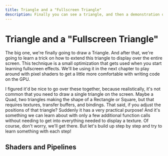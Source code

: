 ```yaml
---
title: Triangle and a "Fullscreen Triangle"
description: Finally you can see a triangle, and then a demonstration on why you might actually use a single triangle later on in your Graphics journey. Will cover the creation of Vertex and Pixel shaders, a simple demonstration of "Vertex Pulling", and then an extension of the triangle to cover the whole screen with a shader effect.
---
```


# Triangle and a "Fullscreen Triangle"

The big one, we're finally going to draw a Triangle. And after that, we're going to learn a trick on how to extend this triangle to display over the entire screen. This technique is a small optimization that gets used when you start learning fullscreen effects. We'll be using it in the next chapter to play around with pixel shaders to get a little more comfortable with writing code on the GPU.

I figured it'd be nice to go over these together, because realistically, it's not common that you need to draw a single triangle on the screen. Maybe a Quad, two triangles making the shape of a Rectangle or Square, but that requires textures, transfer buffers, and bindings. That said, if you adjust the positions of that triangle? Suddenly it has a very practical purpose! And it's something we can learn about with only a few additional function calls without needing to get into everything needed to display a texture. Of course, don't worry, we'll get there. But let's build up step by step and try to learn something with each step!

## Shaders and Pipelines



